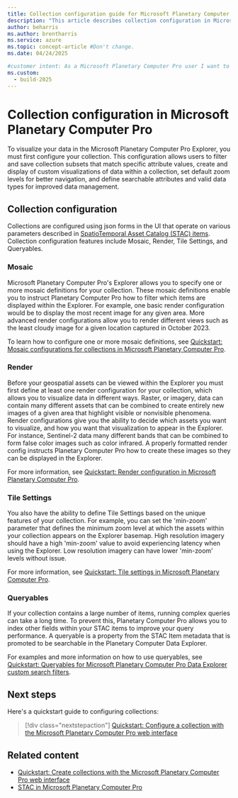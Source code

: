 ```yaml
---
title: Collection configuration guide for Microsoft Planetary Computer Pro
description: "This article describes collection configuration in Microsoft Planetary Computer Pro."
author: beharris
ms.author: brentharris
ms.service: azure
ms.topic: concept-article #Don't change.
ms.date: 04/24/2025

#customer intent: As a Microsoft Planetary Computer Pro user I want to understand collection configuration so I can vizualize data in the Explorer.
ms.custom:
  - build-2025
---
```


# Collection configuration in Microsoft Planetary Computer Pro

To visualize your data in the Microsoft Planetary Computer Pro Explorer, you must first configure your collection. This configuration allows users to filter and save collection subsets that match specific attribute values, create and display of custom visualizations of data within a collection, set default zoom levels for better navigation, and define searchable attributes and valid data types for improved data management.

## Collection configuration

Collections are configured using json forms in the UI that operate on various parameters described in [SpatioTemporal Asset Catalog (STAC) items](./stac-overview.md#introduction-to-stac-items). Collection configuration features include Mosaic, Render, Tile Settings, and Queryables. 

### Mosaic

Microsoft Planetary Computer Pro's Explorer allows you to specify one or more mosaic definitions for your collection. These mosaic definitions enable you to instruct Planetary Computer Pro how to filter which items are displayed within the Explorer. For example, one basic render configuration would be to display the most recent image for any given area. More advanced render configurations allow you to render different views such as the least cloudy image for a given location captured in October 2023. 

To learn how to configure one or more mosaic definitions, see [Quickstart: Mosaic configurations for collections in Microsoft Planetary Computer Pro](./mosaic-configurations-for-collections.md).

### Render

Before your geospatial assets can be viewed within the Explorer you must first define at least one render configuration for your collection, which allows you to visualize data in different ways. Raster, or imagery, data can contain many different assets that can be combined to create entirely new images of a given area that highlight visible or nonvisible phenomena. Render configurations give you the ability to decide which assets you want to visualize, and how you want that visualization to appear in the Explorer. For instance, Sentinel-2 data many different bands that can be combined to form false color images such as color infrared. A properly formatted render config instructs Planetary Computer Pro how to create these images so they can be displayed in the Explorer. 

For more information, see [Quickstart: Render configuration in Microsoft Planetary Computer Pro](./render-configuration.md).

### Tile Settings

You also have the ability to define Tile Settings based on the unique features of your collection. For example, you can set the 'min-zoom' parameter that defines the minimum zoom level at which the assets within your collection appears on the Explorer basemap. High resolution imagery should have a high 'min-zoom' value to avoid experiencing latency when using the Explorer. Low resolution imagery can have lower 'min-zoom' levels without issue. 

For more information, see [Quickstart: Tile settings in Microsoft Planetary Computer Pro](./tile-settings.md).

### Queryables

If your collection contains a large number of items, running complex queries can take a long time. To prevent this, Planetary Computer Pro allows you to index other fields within your STAC items to improve your query performance. A queryable is a property from the STAC Item metadata that is promoted to be searchable in the Planetary Computer Data Explorer. 

For examples and more information on how to use queryables, see [Quickstart: Queryables for Microsoft Planetary Computer Pro Data Explorer custom search filters](./queryables-for-explorer-custom-search-filter.md).

## Next steps

Here's a quickstart guide to configuring collections:

> [!div class="nextstepaction"]
> [Quickstart: Configure a collection with the Microsoft Planetary Computer Pro web interface](./configure-collection-web-interface.md)


## Related content

- [Quickstart: Create collections with the Microsoft Planetary Computer Pro web interface](./create-collection-web-interface.md)
- [STAC in Microsoft Planetary Computer Pro](./stac-overview.md)
